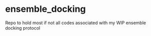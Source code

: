 # ensemble_docking
Repo to hold most if not all codes associated with my WIP ensemble docking protocol
